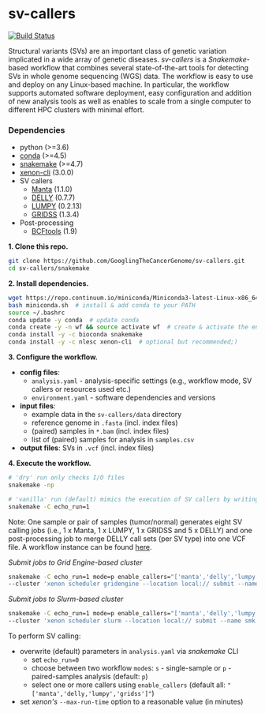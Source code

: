 # sv-callers

[![Build Status](https://travis-ci.org/GooglingTheCancerGenome/sv-callers.svg?branch=dev)](https://travis-ci.org/GooglingTheCancerGenome/sv-callers)

Structural variants (SVs) are an important class of genetic variation implicated in a wide array of genetic diseases. _sv-callers_ is a _Snakemake_-based workflow that combines several state-of-the-art tools for detecting SVs in whole genome sequencing (WGS) data. The workflow is easy to use and deploy on any Linux-based machine. In particular, the workflow supports automated software deployment, easy configuration and addition of new analysis tools as well as enables to scale from a single computer to different HPC clusters with minimal effort.

### Dependencies

- python (>=3.6)
- [conda](https://conda.io/) (>=4.5)
- [snakemake](https://snakemake.readthedocs.io/) (>=4.7)
- [xenon-cli](https://github.com/NLeSC/xenon-cli) (3.0.0)
- SV callers
  - [Manta](https://github.com/Illumina/manta) (1.1.0)
  - [DELLY](https://github.com/dellytools/delly) (0.7.7)
  - [LUMPY](https://github.com/arq5x/lumpy-sv) (0.2.13)
  - [GRIDSS](https://github.com/PapenfussLab/gridss) (1.3.4)
- Post-processing
  - [BCFtools](https://github.com/samtools/bcftools) (1.9)

**1. Clone this repo.**

```bash
git clone https://github.com/GooglingTheCancerGenome/sv-callers.git
cd sv-callers/snakemake
```

**2. Install dependencies.**

```bash
wget https://repo.continuum.io/miniconda/Miniconda3-latest-Linux-x86_64.sh -O miniconda.sh  # python3
bash miniconda.sh  # install & add conda to your PATH
source ~/.bashrc
conda update -y conda  # update conda
conda create -y -n wf && source activate wf  # create & activate the environment
conda install -y -c bioconda snakemake
conda install -y -c nlesc xenon-cli  # optional but recommended;)
```

**3. Configure the workflow.**

- **config files**:
  - `analysis.yaml` - analysis-specific settings (e.g., workflow mode, SV callers or resources used etc.)
  - `environment.yaml` - software dependencies and versions
- **input files**:
  - example data in the `sv-callers/data` directory
  - reference genome in `.fasta` (incl. index files)
  - (paired) samples in `*.bam` (incl. index files)
  - list of (paired) samples for analysis in `samples.csv`
- **output files**: SVs in `.vcf` (incl. index files)

**4. Execute the workflow.**

```bash
# 'dry' run only checks I/O files
snakemake -np

# 'vanilla' run (default) mimics the execution of SV callers by writing (dummy) VCF files
snakemake -C echo_run=1

```

Note: One sample or pair of samples (tumor/normal) generates eight SV calling jobs (i.e., 1 x Manta, 1 x LUMPY, 1 x GRIDSS and 5 x DELLY) and one post-processing job to merge DELLY call sets (per SV type) into one VCF file. A workflow instance can be found [here](https://github.com/GooglingTheCancerGenome/sv-callers/blob/master/doc/sv_calling_workflow.png).


_Submit jobs to Grid Engine-based cluster_

```bash
snakemake -C echo_run=1 mode=p enable_callers="['manta','delly','lumpy','gridss']" --use-conda --latency-wait 30 --jobs 9 \
--cluster 'xenon scheduler gridengine --location local:// submit --name smk.{rule} --inherit-env --procs-per-node {threads} --start-single-process --max-run-time 1 --max-memory {resources.mem_mb} --working-directory . --stderr stderr-%j.log --stdout stdout-%j.log' &>smk.log&
```

_Submit jobs to Slurm-based cluster_

```bash
snakemake -C echo_run=1 mode=p enable_callers="['manta','delly','lumpy','gridss']" --use-conda --latency-wait 30 --jobs 9 \
--cluster 'xenon scheduler slurm --location local:// submit --name smk.{rule} --inherit-env --procs-per-node {threads} --start-single-process --max-run-time 1 --max-memory {resources.mem_mb} --working-directory . --stderr stderr-%j.log --stdout stdout-%j.log' &>smk.log&
```

To perform SV calling:
- overwrite (default) parameters in `analysis.yaml` via _snakemake_ CLI
  - set `echo_run=0`
  - choose between two workflow `mode`s: `s` - single-sample or `p` - paired-samples analysis (default: `p`)
  - select one or more callers using `enable_callers` (default all: `"['manta','delly,'lumpy','gridss']"`)
- set _xenon's_ `--max-run-time` option to a reasonable value (in minutes)
